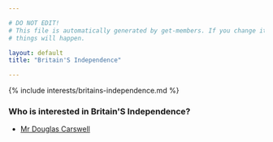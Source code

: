 ```yaml
---

# DO NOT EDIT!
# This file is automatically generated by get-members. If you change it, bad
# things will happen.

layout: default
title: "Britain'S Independence"

---
```


{% include interests/britains-independence.md %}

### Who is interested in Britain'S Independence?


* [Mr Douglas Carswell](/members/mr-douglas-carswell.html)
